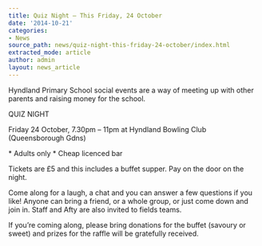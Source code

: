 ```yaml
---
title: Quiz Night – This Friday, 24 October
date: '2014-10-21'
categories:
- News
source_path: news/quiz-night-this-friday-24-october/index.html
extracted_mode: article
author: admin
layout: news_article
---
```

Hyndland Primary School social events are a way of meeting up with other parents and raising money for the school.

QUIZ NIGHT

Friday 24 October, 7.30pm – 11pm at Hyndland Bowling Club (Queensborough Gdns)

\* Adults only \* Cheap licenced bar

Tickets are £5 and this includes a buffet supper. Pay on the door on the night.

Come along for a laugh, a chat and you can answer a few questions if you like! Anyone can bring a friend, or a whole group, or just come down and join in. Staff and Afty are also invited to fields teams.

If you’re coming along, please bring donations for the buffet (savoury or sweet) and prizes for the raffle will be gratefully received.
